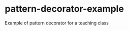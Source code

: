 pattern-decorator-example
=========================

Example of pattern decorator for a teaching class
